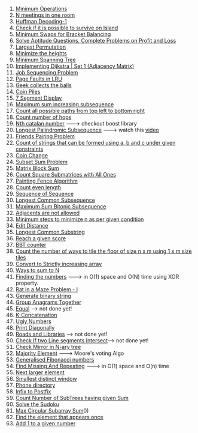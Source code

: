 1. [Minimum Operations](https://practice.geeksforgeeks.org/problems/find-optimum-operation/0)
2. [N meetings in one room](https://practice.geeksforgeeks.org/problems/n-meetings-in-one-room/0)
3. [Huffman Decoding-1](https://practice.geeksforgeeks.org/problems/huffman-decoding-1/1)
4. [Check if it is possible to survive on Island](https://practice.geeksforgeeks.org/problems/check-if-it-is-possible-to-survive-on-island/0)
5. [Minimum Swaps for Bracket Balancing](https://practice.geeksforgeeks.org/problems/minimum-swaps-for-bracket-balancing/0)
6. [Solve Aptitude Questions, Complete Problems on Profit and Loss](https://www.indiabix.com/aptitude/profit-and-loss/)
7. [Largest Permutation](https://practice.geeksforgeeks.org/problems/largest-permutation/0)
8. [Minimize the heights](https://practice.geeksforgeeks.org/problems/minimize-the-heights/0)
9. [Minimum Spanning Tree](https://practice.geeksforgeeks.org/problems/minimum-spanning-tree/1)
10. [Implementing Dijkstra | Set 1 (Adjacency Matrix)](https://practice.geeksforgeeks.org/problems/implementing-dijkstra-set-1-adjacency-matrix/1)
11. [Job Sequencing Problem](https://practice.geeksforgeeks.org/problems/job-sequencing-problem/0)
12. [Page Faults in LRU](https://practice.geeksforgeeks.org/problems/page-faults-in-lru/0)
13. [Geek collects the balls](https://practice.geeksforgeeks.org/problems/geek-collects-the-balls/0)
14. [Coin Piles](https://practice.geeksforgeeks.org/problems/coin-piles/0)
15. [7 Segment Display](https://practice.geeksforgeeks.org/problems/7-segment-display/0)
16. [Maximum sum increasing subsequence](https://practice.geeksforgeeks.org/problems/maximum-sum-increasing-subsequence/0)
17. [Count all possible paths from top left to bottom right](https://practice.geeksforgeeks.org/problems/count-all-possible-paths-from-top-left-to-bottom-right/0)
18. [Count number of hops](https://practice.geeksforgeeks.org/problems/count-number-of-hops/0)
19. [Nth catalan number](https://practice.geeksforgeeks.org/problems/nth-catalan-number/0)  ---> checkout boost library
20. [Longest Palindromic Subsequence](https://practice.geeksforgeeks.org/problems/longest-palindromic-subsequence/0) ---> watch this [video](https://youtu.be/yZWmS6CXbQc)
21. [Friends Pairing Problem](https://practice.geeksforgeeks.org/problems/friends-pairing-problem/0)
22. [Count of strings that can be formed using a, b and c under given constraints](https://practice.geeksforgeeks.org/problems/count-of-strings-that-can-be-formed-using-a-b-and-c-under-given-constraints/0)<br>
23. [Coin Change](https://practice.geeksforgeeks.org/problems/coin-change/0)
24. [Subset Sum Problem](https://practice.geeksforgeeks.org/problems/subset-sum-problem/0)
25. [Matrix Block Sum](https://leetcode.com/problems/matrix-block-sum)
26. [Count Square Submatrices with All Ones](https://leetcode.com/problems/count-square-submatrices-with-all-ones)
27. [Painting Fence Algorithm](https://practice.geeksforgeeks.org/problems/painting-the-fence/0)
28. [Count even length](https://practice.geeksforgeeks.org/problems/count-even-length/0)
29. [Sequence of Sequence](https://practice.geeksforgeeks.org/problems/sequence-of-sequence/0)
30. [Longest Common Subsequence](https://practice.geeksforgeeks.org/problems/longest-common-subsequence/0)
31. [Maximum Sum Bitonic Subsequence](https://practice.geeksforgeeks.org/problems/maximum-sum-bitonic-subsequence/0)
32. [Adjacents are not allowed](https://practice.geeksforgeeks.org/problems/adjacents-are-not-allowed/0)
33. [Minimum steps to minimize n as per given condition](https://practice.geeksforgeeks.org/problems/minimum-steps-to-minimize-n-as-per-given-condition/0)<br>
34. [Edit Distance](https://practice.geeksforgeeks.org/problems/edit-distance/0)
35. [Longest Common Substring](https://practice.geeksforgeeks.org/problems/longest-common-substring/0)
36. [Reach a given score](https://practice.geeksforgeeks.org/problems/reach-a-given-score/0)
37. [BBT counter](https://practice.geeksforgeeks.org/problems/bbt-counter/0)
38. [Count the number of ways to tile the floor of size n x m using 1 x m size tiles](https://practice.geeksforgeeks.org/problems/count-the-number-of-ways-to-tile-the-floor-of-size-n-x-m-using-1-x-m-size-tiles/0)
39. [Convert to Strictly increasing array](https://practice.geeksforgeeks.org/problems/convert-to-strictly-increasing-array/0)
40. [Ways to sum to N](https://practice.geeksforgeeks.org/problems/ways-to-sum-to-n/0)
41. [Finding the numbers](https://practice.geeksforgeeks.org/problems/finding-the-numbers/0) ---> in O(1) space and O(N) time using XOR property.
42. [Rat in a Maze Problem - I](https://practice.geeksforgeeks.org/problems/rat-in-a-maze-problem/1)
43. [Generate binary string](https://practice.geeksforgeeks.org/problems/generate-binary-string/0)
44. [Group Anagrams Together](https://practice.geeksforgeeks.org/problems/k-anagrams-1/0)
45. [Equal](https://www.hackerrank.com/challenges/equal/problem) --> not done yet!
46. [K-Concatenation](https://www.codechef.com/JAN18/problems/KCON/)
47. [Ugly Numbers](https://practice.geeksforgeeks.org/problems/ugly-numbers/0)
48. [Print Diagonally](https://practice.geeksforgeeks.org/problems/print-diagonally/0)
49. [Roads and Libraries](https://www.hackerrank.com/challenges/torque-and-development/problem)  --> not done yet!
50. [Check If two Line segments Intersect](https://practice.geeksforgeeks.org/problems/check-if-two-line-segments-intersect/0)--> not done yet!
51. [Check Mirror in N-ary tree](https://practice.geeksforgeeks.org/problems/check-mirror-in-n-ary-tree/0)
52. [Majority Element](https://practice.geeksforgeeks.org/problems/majority-element/0) ---> Moore's voting Algo
53. [Generalised Fibonacci numbers](https://practice.geeksforgeeks.org/problems/generalised-fibonacci-numbers/0)
54. [Find Missing And Repeating](https://practice.geeksforgeeks.org/problems/find-missing-and-repeating/0) ---> in O(1) space and O(n) time
55. [Next larger element](https://practice.geeksforgeeks.org/problems/next-larger-element/0)
56. [Smallest distinct window](https://practice.geeksforgeeks.org/problems/smallest-distant-window/0)
57. [Phone directory](https://practice.geeksforgeeks.org/problems/phone-directory/0)
58. [Infix to Postfix](https://practice.geeksforgeeks.org/problems/infix-to-postfix/0)
59. [Count Number of SubTrees having given Sum](https://practice.geeksforgeeks.org/problems/count-number-of-subtrees-having-given-sum/1)
60. [Solve the Sudoku](https://practice.geeksforgeeks.org/problems/solve-the-sudoku/0)
61. [Max Circular Subarray Sum](https://practice.geeksforgeeks.org/problems/max-circular-subarray-sum/0)0)
62. [Find the element that appears once](https://www.geeksforgeeks.org/find-the-element-that-appears-once/)
63. [Add 1 to a given number](https://www.geeksforgeeks.org/add-1-to-a-given-number/)